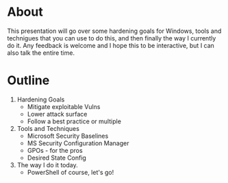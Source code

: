 # About
This presentation will go over some hardening goals for Windows, tools and technigues that you can use to do this, and then finally the way I currently do it.  Any feedback is welcome and I hope this to be interactive, but I can also talk the entire time.  


# Outline

1. Hardening Goals
    * Mitigate exploitable Vulns
    * Lower attack surface
    * Follow a best practice or multiple
2. Tools and Techniques
    * Microsoft Security Baselines
    * MS Security Configuration Manager
    * GPOs - for the pros
    * Desired State Config
3.  The way I do it today.
    * PowerShell of course, let's go!
